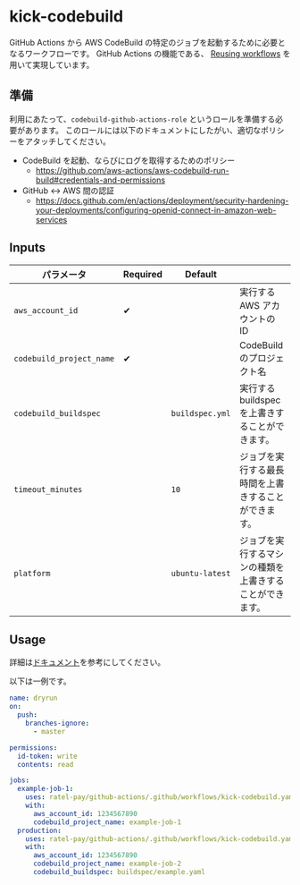 # kick-codebuild

GitHub Actions から AWS CodeBuild の特定のジョブを起動するために必要となるワークフローです。
GitHub Actions の機能である、 [Reusing workflows](https://docs.github.com/en/actions/using-workflows/reusing-workflows) を用いて実現しています。

## 準備

利用にあたって、`codebuild-github-actions-role` というロールを準備する必要があります。
このロールには以下のドキュメントにしたがい、適切なポリシーをアタッチしてください。

- CodeBuild を起動、ならびにログを取得するためのポリシー
    - https://github.com/aws-actions/aws-codebuild-run-build#credentials-and-permissions
- GitHub ↔︎ AWS 間の認証
    - https://docs.github.com/en/actions/deployment/security-hardening-your-deployments/configuring-openid-connect-in-amazon-web-services

## Inputs

| パラメータ | Required | Default | |
|-|-|-|-|
| `aws_account_id` | ✔ | | 実行する AWS アカウントの ID |
| `codebuild_project_name` | ✔ | | CodeBuild のプロジェクト名 |
| `codebuild_buildspec` | | `buildspec.yml` | 実行する buildspec を上書きすることができます。 |
| `timeout_minutes` | | `10` | ジョブを実行する最長時間を上書きすることができます。 |
| `platform` | | `ubuntu-latest` | ジョブを実行するマシンの種類を上書きすることができます。 |

## Usage

詳細は[ドキュメント](https://docs.github.com/en/actions/using-workflows/reusing-workflows#calling-a-reusable-workflow)を参考にしてください。

以下は一例です。

```yaml
name: dryrun
on:
  push:
    branches-ignore:
      - master

permissions:
  id-token: write
  contents: read

jobs:
  example-job-1:
    uses: ratel-pay/github-actions/.github/workflows/kick-codebuild.yaml@master
    with:
      aws_account_id: 1234567890
      codebuild_project_name: example-job-1
  production:
    uses: ratel-pay/github-actions/.github/workflows/kick-codebuild.yaml@master
    with:
      aws_account_id: 1234567890
      codebuild_project_name: example-job-2
      codebuild_buildspec: buildspec/example.yaml
```
